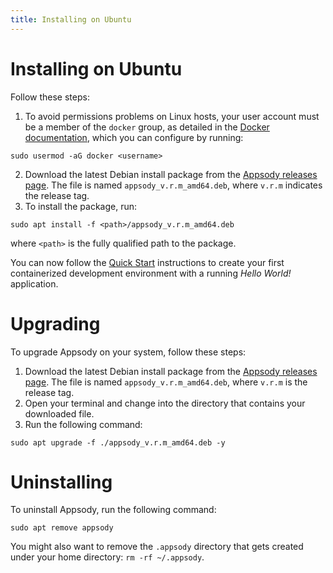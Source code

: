 ```yaml
---
title: Installing on Ubuntu
---
```


# Installing on Ubuntu

Follow these steps:

1. To avoid permissions problems on Linux hosts, your user account must be a member of the `docker` group, as detailed in the [Docker documentation](https://docs.docker.com/install/linux/linux-postinstall/), which you can configure by running:
```
sudo usermod -aG docker <username>
```
2. Download the latest Debian install package from the [Appsody releases page](https://github.com/appsody/appsody/releases). The file is named `appsody_v.r.m_amd64.deb`, where `v.r.m` indicates the release tag.
3. To install the package, run:

```
sudo apt install -f <path>/appsody_v.r.m_amd64.deb
```
where `<path>` is the fully qualified path to the package.

You can now follow the [Quick Start](/docs/getting-started/quick-start) instructions to create your first containerized development environment with a running *Hello World!* application.

# Upgrading

To upgrade Appsody on your system, follow these steps:
1. Download the latest Debian install package from the [Appsody releases page](https://github.com/appsody/appsody/releases). The file is named `appsody_v.r.m_amd64.deb`, where `v.r.m` is the release tag.
2. Open your terminal and change into the directory that contains your downloaded file.
3. Run the following command:
```
sudo apt upgrade -f ./appsody_v.r.m_amd64.deb -y
```

# Uninstalling

To uninstall Appsody, run the following command:
```
sudo apt remove appsody
```
You might also want to remove the `.appsody` directory that gets created under your home directory: `rm -rf ~/.appsody`.
